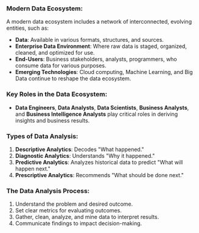 
### Modern Data Ecosystem:
A modern data ecosystem includes a network of interconnected, evolving entities, such as:
- **Data**: Available in various formats, structures, and sources.
- **Enterprise Data Environment**: Where raw data is staged, organized, cleaned, and optimized for use.
- **End-Users**: Business stakeholders, analysts, programmers, who consume data for various purposes.
- **Emerging Technologies**: Cloud computing, Machine Learning, and Big Data continue to reshape the data ecosystem.

### Key Roles in the Data Ecosystem:
- **Data Engineers**, **Data Analysts**, **Data Scientists**, **Business Analysts**, and **Business Intelligence Analysts** play critical roles in deriving insights and business results.

### Types of Data Analysis:
1. **Descriptive Analytics**: Decodes "What happened."
2. **Diagnostic Analytics**: Understands "Why it happened."
3. **Predictive Analytics**: Analyzes historical data to predict "What will happen next."
4. **Prescriptive Analytics**: Recommends "What should be done next."

### The Data Analysis Process:
1. Understand the problem and desired outcome.
2. Set clear metrics for evaluating outcomes.
3. Gather, clean, analyze, and mine data to interpret results.
4. Communicate findings to impact decision-making.
